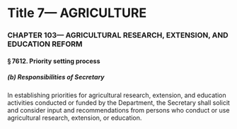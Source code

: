 
# Title 7— AGRICULTURE
### CHAPTER 103— AGRICULTURAL RESEARCH, EXTENSION, AND EDUCATION REFORM
#### § 7612. Priority setting process
##### (b) Responsibilities of Secretary

In establishing priorities for agricultural research, extension, and education activities conducted or funded by the Department, the Secretary shall solicit and consider input and recommendations from persons who conduct or use agricultural research, extension, or education.
